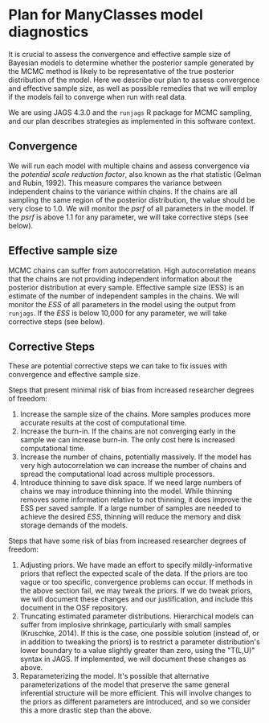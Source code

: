 # Plan for ManyClasses model diagnostics

It is crucial to assess the convergence and effective sample size of Bayesian models to determine whether the posterior sample generated by the MCMC method is likely to be representative of the true posterior distribution of the model. Here we describe our plan to assess convergence and effective sample size, as well as possible remedies that we will employ if the models fail to converge when run with real data.

We are using JAGS 4.3.0 and the `runjags` R package for MCMC sampling, and our plan describes strategies as implemented in this software context.

## Convergence

We will run each model with multiple chains and assess convergence via the *potential scale reduction factor*, also known as the rhat statistic (Gelman and Rubin, 1992). This measure compares the variance between independent chains to the variance within chains. If the chains are all sampling the same region of the posterior distribution, the value should be very close to 1.0. We will monitor the *psrf* of all parameters in the model. If the *psrf* is above 1.1 for any parameter, we will take corrective steps (see below).

## Effective sample size

MCMC chains can suffer from autocorrelation. High autocorrelation means that the chains are not providing independent information about the posterior distribution at every sample. Effective sample size (ESS) is an estimate of the number of independent samples in the chains. We will monitor the *ESS* of all parameters in the model using the output from `runjags`. If the *ESS* is below 10,000 for any parameter, we will take corrective steps (see below).

## Corrective Steps

These are potential corrective steps we can take to fix issues with convergence and effective sample size.

Steps that present minimal risk of bias from increased researcher degrees of freedom:

1. Increase the sample size of the chains. More samples produces more accurate results at the cost of computational time.
2. Increase the burn-in. If the chains are not converging early in the sample we can increase burn-in. The only cost here is increased computational time.
3. Increase the number of chains, potentially massively. If the model has very high autocorrelation we can increase the number of chains and spread the computational load across multiple processors.
4. Introduce thinning to save disk space. If we need large numbers of chains we may introduce thinning into the model. While thinning removes some information relative to not thinning, it does improve the ESS per saved sample. If a large number of samples are needed to achieve the desired *ESS*, thinning will reduce the memory and disk storage demands of the models.

Steps that have some risk of bias from increased researcher degrees of freedom:

1. Adjusting priors. We have made an effort to specify mildly-informative priors that reflect the expected scale of the data. If the priors are too vague or too specific, convergence problems can occur. If methods in the above section fail, we may tweak the priors. If we do tweak priors, we will document these changes and our justification, and include this document in the OSF repository.
2. Truncating estimated parameter distributions. Hierarchical models can suffer from implosive shrinkage, particularly with small samples (Kruschke, 2014). If this is the case, one possible solution (instead of, or in addition to tweaking the priors) is to restrict a parameter distribution's lower boundary to a value slightly greater than zero, using the "T(L,U)" syntax in JAGS.  If implemented, we will document these changes as above.
3. Reparameterizing the model. It's possible that alternative parameterizations of the model that preserve the same general inferential structure will be more efficient. This will involve changes to the priors as different parameters are introduced, and so we consider this a more drastic step than the above.

